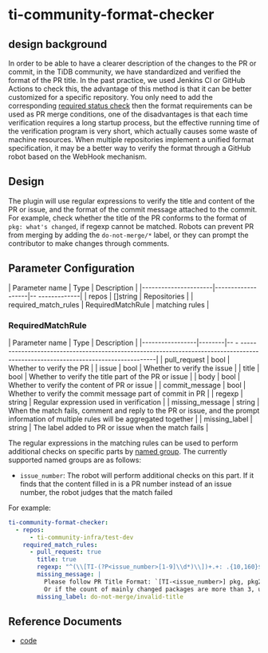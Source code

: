 # ti-community-format-checker

## design background

In order to be able to have a clearer description of the changes to the PR or commit, in the TiDB community, we have standardized and verified the format of the PR title. In the past practice, we used Jenkins CI or GitHub Actions to check this, the advantage of this method is that it can be better customized for a specific repository. You only need to add the corresponding [required status check](https://docs.github.com/en/repositories/configuring-branches-and-merges-in-your-repository/defining-the-mergeability-of-pull-requests/about-protected-branches#require-status-checks-before-merging) then the format requirements can be used as PR merge conditions, one of the disadvantages is that each time verification requires a long startup process, but the effective running time of the verification program is very short, which actually causes some waste of machine resources. When multiple repositories implement a unified format specification, it may be a better way to verify the format through a GitHub robot based on the WebHook mechanism.

## Design

The plugin will use regular expressions to verify the title and content of the PR or issue, and the format of the commit message attached to the commit. For example, check whether the title of the PR conforms to the format of `pkg: what's changed`, if regexp cannot be matched. Robots can prevent PR from merging by adding the `do-not-merge/*` label, or they can prompt the contributor to make changes through comments.

## Parameter Configuration

| Parameter name       | Type              | Description    |
|----------------------|-------------------|-- -------------|
| repos                | []string          | Repositories   |
| required_match_rules | RequiredMatchRule | matching rules |

### RequiredMatchRule

| Parameter name  | Type   | Description                                                                                                                          |
|-----------------|--------|-- - ---------------------------------------------------------------------------------------------------------------------------------|
| pull_request    | bool   | Whether to verify the PR                                                                                                             |
| issue           | bool   | Whether to verify the issue                                                                                                          |
| title           | bool   | Whether to verify the title part of the PR or issue                                                                                  |
| body            | bool   | Whether to verify the content of PR or issue                                                                                         |
| commit_message  | bool   | Whether to verify the commit message part of commit in PR                                                                            |
| regexp          | string | Regular expression used in verification                                                                                              |
| missing_message | string | When the match fails, comment and reply to the PR or issue, and the prompt information of multiple rules will be aggregated together |
| missing_label   | string | The label added to PR or issue when the match fails                                                                                  |

The regular expressions in the matching rules can be used to perform additional checks on specific parts by [named group](https://pkg.go.dev/regexp#Regexp.SubexpNames). The currently supported named groups are as follows:

- `issue_number`: The robot will perform additional checks on this part. If it finds that the content filled in is a PR number instead of an issue number, the robot judges that the match failed

For example:

```yml
ti-community-format-checker:
  - repos:
      - ti-community-infra/test-dev
    required_match_rules:
      - pull_request: true
        title: true
        regexp: "^(\\[TI-(?P<issue_number>[1-9]\\d*)\\])+.+: .{10,160}$"
        missing_message: |
          Please follow PR Title Format: `[TI-<issue_number>] pkg, pkg2, pkg3: what is changed`
          Or if the count of mainly changed packages are more than 3, use `[TI-<issue_number>] *: what is changed`
        missing_label: do-not-merge/invalid-title
```

## Reference Documents

- [code](https://github.com/ti-community-infra/tichi/tree/master/internal/pkg/externalplugins/fotmatchecker)
